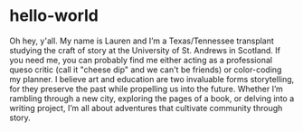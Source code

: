 # hello-world
Oh hey, y'all. My name is Lauren and I’m a Texas/Tennessee transplant studying the craft of story at the University of St. Andrews in Scotland. If you need me, you can probably find me either acting as a professional queso critic (call it "cheese dip" and we can't be friends) or color-coding my planner. I believe art and education are two invaluable forms storytelling, for they preserve the past while propelling us into the future. Whether I’m rambling through a new city, exploring the pages of a book, or delving into a writing project, I’m all about adventures that cultivate community through story.
